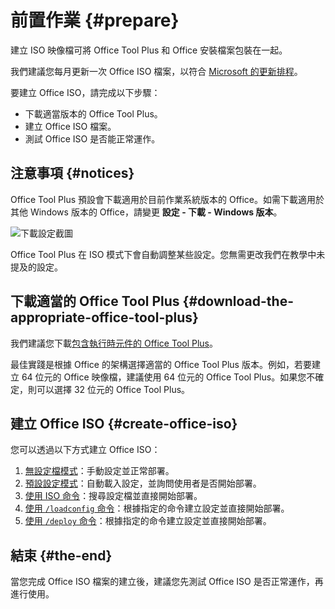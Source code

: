 # 前置作業 {#prepare}

建立 ISO 映像檔可將 Office Tool Plus 和 Office 安裝檔案包裝在一起。

我們建議您每月更新一次 Office ISO 檔案，以符合 [Microsoft 的更新排程](/zh-tw/usage/deploy/settings/basic#update-channel)。

要建立 Office ISO，請完成以下步驟：

- 下載適當版本的 Office Tool Plus。
- 建立 Office ISO 檔案。
- 測試 Office ISO 是否能正常運作。

## 注意事項 {#notices}

Office Tool Plus 預設會下載適用於目前作業系統版本的 Office。如需下載適用於其他 Windows 版本的 Office，請變更 **設定 - 下載 - Windows 版本**。

![下載設定截圖](/images/zh-tw/settings/download-settings.webp)

Office Tool Plus 在 ISO 模式下會自動調整某些設定。您無需更改我們在教學中未提及的設定。

## 下載適當的 Office Tool Plus {#download-the-appropriate-office-tool-plus}

我們建議您下載[包含執行時元件的 Office Tool Plus](/zh-tw/introduction/download)。

最佳實踐是根據 Office 的架構選擇適當的 Office Tool Plus 版本。例如，若要建立 64 位元的 Office 映像檔，建議使用 64 位元的 Office Tool Plus。如果您不確定，則可以選擇 32 位元的 Office Tool Plus。

## 建立 Office ISO {#create-office-iso}

您可以透過以下方式建立 Office ISO：

1. [無設定檔模式](no-config.md)：手動設定並正常部署。
2. [預設設定模式](default-config.md)：自動載入設定，並詢問使用者是否開始部署。
3. [使用 ISO 命令](iso-command.md)：搜尋設定檔並直接開始部署。
4. [使用 `/loadconfig` 命令](config-command.md)：根據指定的命令建立設定並直接開始部署。
5. [使用 `/deploy` 命令](deploy-command.md)：根據指定的命令建立設定並直接開始部署。

## 結束 {#the-end}

當您完成 Office ISO 檔案的建立後，建議您先測試 Office ISO 是否正常運作，再進行使用。
